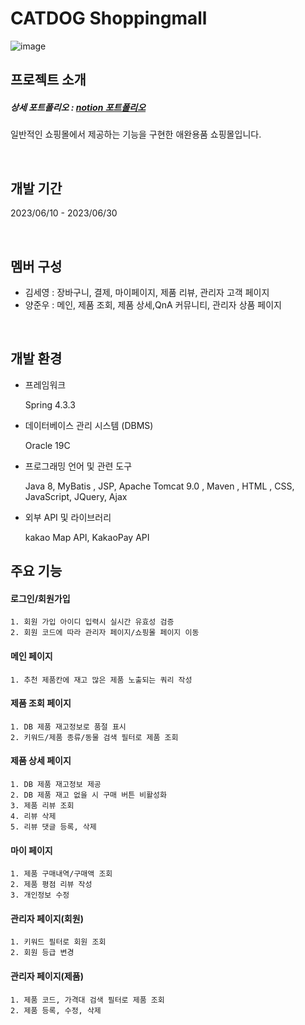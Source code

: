 # CATDOG Shoppingmall

![image](https://github.com/fireChild9589/shoppingmall/assets/131581968/9f355006-1028-4116-a292-58a2cac8a99a)




## 프로젝트 소개
##### 상세 포트폴리오 : [notion 포트폴리오]([https://url.kr/a59hjd](https://www.notion.so/CATDOG-89b364f83fe945c08f3a0f3df7c90027))
일반적인 쇼핑몰에서 제공하는 기능을 구현한 애완용품 쇼핑몰입니다.

<br>

## 개발 기간
2023/06/10 - 2023/06/30

<br>

## 멤버 구성
- 김세영 : 장바구니, 결제, 마이페이지, 제품 리뷰, 관리자 고객 페이지
- 양준우 : 메인, 제품 조회, 제품 상세,QnA 커뮤니티, 관리자 상품 페이지

<br>

## 개발 환경
- 프레임워크
   
    Spring 4.3.3


- 데이터베이스 관리 시스템 (DBMS)

  
    Oracle 19C

- 프로그래밍 언어 및 관련 도구

  
    Java 8, MyBatis , JSP, Apache Tomcat 9.0 , Maven , HTML , CSS, JavaScript, JQuery, Ajax

- 외부 API 및 라이브러리

  
   kakao Map API, KakaoPay API




## 주요 기능


#### 로그인/회원가입


    1. 회원 가입 아이디 입력시 실시간 유효성 검증
    2. 회원 코드에 따라 관리자 페이지/쇼핑몰 페이지 이동


#### 메인 페이지


    1. 추천 제품칸에 재고 많은 제품 노출되는 쿼리 작성


#### 제품 조회 페이지


    1. DB 제품 재고정보로 품절 표시
    2. 키워드/제품 종류/동물 검색 필터로 제품 조회


#### 제품 상세 페이지


    1. DB 제품 재고정보 제공
    2. DB 제품 재고 없을 시 구매 버튼 비활성화
    3. 제품 리뷰 조회
    4. 리뷰 삭제
    5. 리뷰 댓글 등록, 삭제


#### 마이 페이지


    1. 제품 구매내역/구매액 조회
    2. 제품 평점 리뷰 작성
    3. 개인정보 수정

    
#### 관리자 페이지(회원)


    1. 키워드 필터로 회원 조회
    2. 회원 등급 변경


#### 관리자 페이지(제품)


    1. 제품 코드, 가격대 검색 필터로 제품 조회
    2. 제품 등록, 수정, 삭제


<br>
